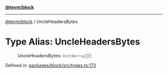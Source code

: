 [**@tevm/block**](../README.md)

***

[@tevm/block](../globals.md) / UncleHeadersBytes

# Type Alias: UncleHeadersBytes

> **UncleHeadersBytes**: `Uint8Array`[][]

Defined in: [packages/block/src/types.ts:173](https://github.com/evmts/tevm-monorepo/blob/main/packages/block/src/types.ts#L173)
